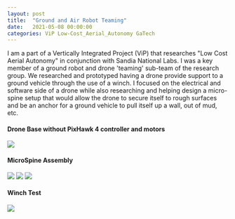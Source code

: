 ```yaml
---
layout: post
title:  "Ground and Air Robot Teaming"
date:   2021-05-08 00:00:00
categories: ViP Low-Cost_Aerial_Autonomy GaTech
---
```


I am a part of a Vertically Integrated Project (ViP) that researches "Low Cost Aerial Autonomy" in conjunction with Sandia National Labs. I was a key member of a ground robot and drone 'teaming' sub-team of the research group. We researched and prototyped having a drone provide support to a ground vehicle through the use of a winch. I focused on the electrical and software side of a drone while also researching and helping design a micro-spine setup that would allow the drone to secure itself to rough surfaces and be an anchor for a ground vehicle to pull itself up a wall, out of mud, etc.

<h4> Drone Base without PixHawk 4 controller and motors </h4>
<img src="{{'/assets/images/DroneFinal1.JPG' | relative_url}}" />

<h4> MicroSpine Assembly </h4>
<img src="{{'/assets/images/MicroSpine1.jpg' | relative_url}}" />
<img src="{{'/assets/images/MicroSpine2.jpg' | relative_url}}" />
<img src="{{'/assets/images/MicroSpine3.jpg' | relative_url}}" />

<h4> Winch Test </h4>
<img src="{{'/assets/images/ViPFinal.gif' | relative_url}}"/>